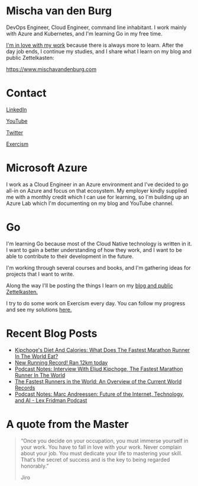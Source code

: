 # Mischa van den Burg

DevOps Engineer, Cloud Engineer, command line inhabitant. I work mainly with Azure and Kubernetes, and I'm learning Go in my free time.

[I'm in love with my work](https://mischavandenburg.com/zet/articles/jiro-sushi/) because there is always more to learn. After the day job ends, I continue my studies, and I share what I learn on my blog and public Zettelkasten:

https://www.mischavandenburg.com

# Contact

[LinkedIn](https://www.linkedin.com/in/mischavandenburg)

[YouTube](https://www.youtube.com/@mischavandenburg)

[Twitter](https://twitter.com/mischa_vdburg)

[Exercism](https://exercism.org/profiles/mischavandenburg)

# Microsoft Azure

I work as a Cloud Engineer in an Azure environment and I've decided to go all-in on Azure and focus on that ecosystem. My employer kindly supplied me with a monthly credit which I can use for learning, so I'm building up an Azure Lab which I'm documenting on my blog and YouTube channel.

# Go

I'm learning Go because most of the Cloud Native technology is written in it. I want to gain a better understanding of how they work, and I want to be able to contribute to their development in the future. 

I'm working through several courses and books, and I'm gathering ideas for projects that I want to write.

Along the way I'll be posting the things I learn on my [blog and public Zettelkasten.](https://www.mischavandenburg.com)

I try to do some work on Exercism every day. You can follow my progress and see my solutions [here.](https://exercism.org/profiles/mischavandenburg)

# Recent Blog Posts
<!-- BLOG-POST-LIST:START -->
- [Kipchoge&#39;s Diet And Calories: What Does The Fastest Marathon Runner In The World Eat?](https://mischavandenburg.com/zet/kipchoge-marathon-diet/)
- [New Running Record! Ran 12km today](https://mischavandenburg.com/zet/running-record-12km/)
- [Podcast Notes: Interview With Eliud Kipchoge, The Fastest Marathon Runner In The World](https://mischavandenburg.com/zet/podcast-kipchoge-marathon-running/)
- [The Fastest Runners in the World: An Overview of the Current World Records](https://mischavandenburg.com/zet/running-fastest-current-records/)
- [Podcast Notes: Marc Andreessen: Future of the Internet, Technology, and AI - Lex Fridman Podcast](https://mischavandenburg.com/zet/podcast-fridman-andreessen-future-of-ai/)
<!-- BLOG-POST-LIST:END -->

# A quote from the Master

> “Once you decide on your occupation, you must immerse yourself in your work. You have to fall in love with your work. Never complain about your job. You must dedicate your life to mastering your skill. That’s the secret of success and is the key to being regarded honorably.”
>
> Jiro
